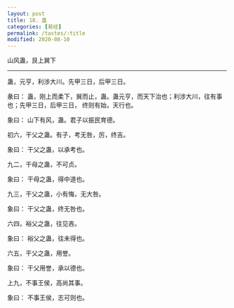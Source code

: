 ```yaml
---
layout: post
title: 18. 蛊
categories: [易经]
permalink: /tastes/:title
modified: 2020-08-10
---
```


山风蛊，艮上巽下

---

蛊，元亨，利涉大川。先甲三日，后甲三日。

彖曰： 蛊，刚上而柔下，巽而止，蛊。蛊元亨，而天下治也；利涉大川，往有事也；先甲三日，后甲三日，
终则有始，天行也。

象曰： 山下有风，蛊。君子以振民育德。

初六，干父之蛊。有子，考无咎，厉，终吉。

象曰： 干父之蛊，以承考也。

九二，干母之蛊，不可贞。

象曰： 干母之蛊，得中道也。

九三，干父之蛊，小有悔，无大咎。

象曰： 干父之蛊，终无咎也。

六四，裕父之蛊，往见吝。

象曰： 裕父之蛊，往未得也。

六五，干父之蛊，用誉。

象曰： 干父用誉，承以德也。

上九，不事王侯，高尚其事。

象曰： 不事王侯，志可则也。

